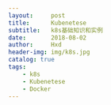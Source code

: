 ```yaml
---
layout:     post
title:      Kubenetese
subtitle:   k8s基础知识和实例
date:       2018-08-02
author:     Hxd
header-img: img/k8s.jpg
catalog: true
tags:
    - k8s
    - Kubenetese
    - Docker
---
```



